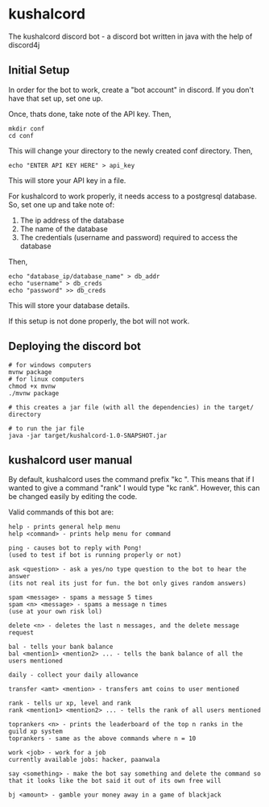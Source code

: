 # kushalcord

The kushalcord discord bot - a discord bot written in java with the help of discord4j

## Initial Setup

In order for the bot to work, create a "bot account" in discord.
If you don't have that set up, set one up.

Once, thats done, take note of the API key. Then, 
```
mkdir conf
cd conf
```
This will change your directory to the newly created conf directory.
Then,
```
echo "ENTER API KEY HERE" > api_key
```
This will store your API key in a file.

For kushalcord to work properly, it needs access to a postgresql database. So, set one up and take note of:
1) The ip address of the database
2) The name of the database
3) The credentials (username and password) required to access the database

Then,
```
echo "database_ip/database_name" > db_addr
echo "username" > db_creds
echo "password" >> db_creds
```
This will store your database details.

If this setup is not done properly, the bot will not work.

## Deploying the discord bot

```
# for windows computers
mvnw package
# for linux computers
chmod +x mvnw
./mvnw package

# this creates a jar file (with all the dependencies) in the target/ directory

# to run the jar file
java -jar target/kushalcord-1.0-SNAPSHOT.jar
```

## kushalcord user manual

By default, kushalcord uses the command prefix "kc ". This means that if I wanted to give a command "rank" I would type "kc rank". However, this can be changed easily by editing the code.

Valid commands of this bot are:

```
help - prints general help menu
help <command> - prints help menu for command

ping - causes bot to reply with Pong!
(used to test if bot is running properly or not)

ask <question> - ask a yes/no type question to the bot to hear the answer
(its not real its just for fun. the bot only gives random answers)

spam <message> - spams a message 5 times
spam <n> <message> - spams a message n times
(use at your own risk lol)

delete <n> - deletes the last n messages, and the delete message request

bal - tells your bank balance
bal <mention1> <mention2> ... - tells the bank balance of all the users mentioned

daily - collect your daily allowance

transfer <amt> <mention> - transfers amt coins to user mentioned

rank - tells ur xp, level and rank
rank <mention1> <mention2> ... - tells the rank of all users mentioned

toprankers <n> - prints the leaderboard of the top n ranks in the guild xp system
toprankers - same as the above commands where n = 10

work <job> - work for a job
currently available jobs: hacker, paanwala

say <something> - make the bot say something and delete the command so that it looks like the bot said it out of its own free will

bj <amount> - gamble your money away in a game of blackjack
```